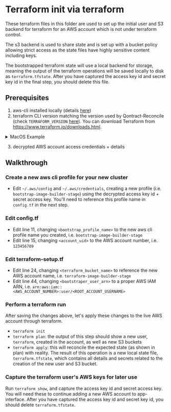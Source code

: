 # Terraform init via terraform

These terraform files in this folder are used to set up the initial user and S3 backend for terraform for an AWS account which is not under terraform control.

The s3 backend is used to share state and is set up with a bucket policy allowing strict access as the state files have highly sensitive content including keys.

The bootstrapped terraform state will use a local backend for storage, meaning the output of the terraform operations will be saved locally to disk as `terraform.tfstate`. After you have captured the access key id and secret key id in the final step, you should delete this file.

## Prerequisites

1. aws-cli installed locally (details [here](https://docs.aws.amazon.com/cli/latest/userguide/getting-started-install.html))
2. terraform CLI version matching the version used by Qontract-Reconcile (check `TERRAFORM_VERSION` [here](https://github.com/app-sre/qontract-reconcile/blob/master/reconcile/cli.py)). You can download Terraform from https://www.terraform.io/downloads.html.
<details>
<summary>MacOS Example</summary>

  ```shell
    curl https://releases.hashicorp.com/terraform/0.13.7/terraform_0.13.7_darwin_amd64.zip -o terraform_0.13.7_darwin_amd64.zip
    # more binaries can be found here https://releases.hashicorp.com/terraform/
    unzip terraform_0.13.7_darwin_amd64.zip
    chmod +x terraform
    sudo mv terraform /usr/local/bin/
    # Test it
    terraform --version
  ```

</details>

3. decrypted AWS account access credentials + details

## Walkthrough

### Create a new aws cli profile for your new cluster

* Edit `~/.aws/config` and `~/.aws/credentials`, creating a new profile (i.e. `bootstrap-image-builder-stage`) using the decrypted access key id + secret access key. You'll need to reference this profile name in `config.tf` in the next step.

### Edit config.tf

* Edit line 11, changing `<bootstrap_profile_name>` to the new aws cli profile name you created, i.e. `bootstrap-image-builder-stage`
* Edit line 15, changing `<account_uid>` to the AWS account number, i.e. `123456789`

### Edit terraform-setup.tf

* Edit line 24, changing `<terraform_bucket_name>` to reference the new AWS account name, i.e. `terraform-image-builder-stage`
* Edit line 44, changing `<bootstraper_user_arn>` to a proper AWS IAM ARN, i.e. `arn:aws:iam::<AWS_ACCOUNT_NUMBER>:user/<ROOT_ACCOUNT_USERNAME>`

### Perform a terraform run

After saving the changes above, let's apply these changes to the live AWS account through terraform.

* `terraform init`
* `terraform plan`: the output of this step should show a new user, `terraform`, created in the account, as well as new S3 buckets
* `terraform apply`: this will reconcile the expected state (as shown in plan) with reality. The result of this operation is a new local state file, `terraform.tfstate`, which contains all details and secrets related to the creation of the new user and S3 bucket.

### Capture the terraform user's AWS keys for later use

Run `terraform show`, and capture the access key id and secret access key. You will need these to continue adding a new AWS account to app-interface. After you have captured the access key id and secret key id, you should delete `terraform.tfstate`.
